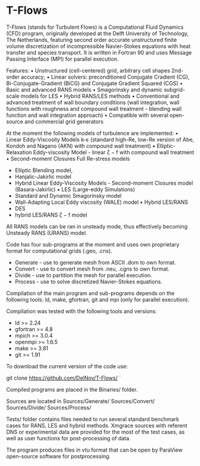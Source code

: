 # T-Flows 

T-Flows (stands for Turbulent Flows) is a Computational Fluid Dynamics (CFD) program, originally developed at the Delft University of Technology, The Netherlands,  featuring second order accurate unstructured finite volume discretization of incompressible Navier-Stokes equations with heat transfer and species transport.  It is written in Fortran 90 and uses Message Passing Interface (MPI) for parallel execution.

Features: 
•	Unstructured (cell-centered) grid, arbitrary cell shapes 2nd-order accuracy; 
•	Linear solvers: preconditioned Conjugate Cradient (CG), Bi-Conjugate-Gradient (BiCG) and Conjugate Gradient Squared (CGS)
•	Basic and advanced RANS models
•	Smagorinsky and dynamic subgrid-scale models for LES
•	Hybrid RANS/LES methods
•	Conventional and advanced treatment of wall boundary conditions (wall integration, wall functions with roughness and compound wall treatment - blending wall function and wall integration approach)
•	Compatible with several open-source and commercial grid generators

At the moment the following models of turbulence are implemented:
•	Linear Eddy-Viscosity Models k-ε (standard high-Re, low-Re version of Abe, Kondoh and Nagano (AKN) with compound wall treatment)
•	Elliptic-Relaxation Eddy-viscosity Model - linear ζ − f with compound wall treatment
•	Second-moment Closures Full Re-stress models
-  Elliptic Blending model, 
-  Hanjalic-Jakirlic model
-  Hybrid Linear Eddy-Viscosity Models - Second-moment Closures model (Basara-Jakirlic)
•	LES (Large-eddy Simulations)
 - Standard and Dynamic Smagorinsky model
 - Wall-Adapting Local Eddy viscosity (WALE) model
•	Hybrid LES/RANS
 - DES
 - hybrid LES/RANS ζ − f model

All RANS models can be ran in unsteady mode, thus effectively becoming Unsteady RANS (URANS) model.

Code has four sub-programs at the moment and uses own proprietary format for computational grids (.geo, .cns).
- Generate -  use to generate mesh from ASCII .dom to own format.
- Convert  -  use to convert mesh from .neu, .cgns to own format.
- Divide   -  use to partition the mesh for parallel execution.
- Process  -  use to solve discretized Navier-Stokes equations.

Compilation of the main program and sub-programs depends on the following tools: 
ld, make, gfortran, git and mpi (only for parallel execution).

Compilation was tested with the following tools and versions:
- ld >= 2.24
- gfortran >= 4.8
- mpich >= 3.0.4
- openmpi >= 1.6.5
- make >= 3.81
- git >= 1.91

To download the current version of the code use:

 git clone https://github.com/DelNov/T-Flows/ `

Compiled programs are placed in the Binaries/ folder.

Sources are located in 
Sources/Generate/
Sources/Convert/
Sources/Divide/
Sources/Process/ 

Tests/ folder contains files needed to run several standard benchmark cases for RANS, LES and hybrid methods. Xmgrace sources with referent DNS or experimental data are provided for the most of the test cases, as well as user functions for post-processing of data.

The program produces files in vtu format that can be open by ParaView open-source software for postprocessing. 
